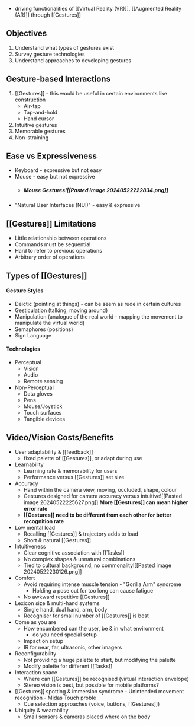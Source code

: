 - driving functionalities of [[Virtual Reality (VR)]], [[Augmented Reality (AR)]] through [[Gestures]]
## Objectives
1. Understand what types of gestures exist
2. Survey gesture technologies
3. Understand approaches to developing gestures
## Gesture-based Interactions
1. [[Gestures]] - this would be useful in certain environments like construction
	- Air-tap
	- Tap-and-hold
	- Hand cursor
2. Intuitive gestures
3. Memorable gestures
4. Non-straining
## Ease vs Expressiveness
- Keyboard - expressive but not easy
- Mouse - easy but not expressive
	- ##### Mouse Gestures![[Pasted image 20240522222834.png]]
- "Natural User Interfaces (NUI)" - easy & expressive
## [[Gestures]] Limitations
- Little relationship between operations
- Commands must be sequential
-  Hard to refer to previous operations
- Arbitrary order of operations
## Types of [[Gestures]]
#### Gesture Styles
- Deictic (pointing at things) - can be seem as rude in certain cultures
- Gesticulation (talking, moving around)
- Manipulation (analogue of the real world - mapping the movement to manipulate the virtual world)
- Semaphores (positions)
- Sign Language
#### Technologies
- Perceptual
	- Vision
	- Audio
	- Remote sensing
- Non-Perceptual
	- Data gloves
	- Pens
	- Mouse/Joystick
	- Touch surfaces
	- Tangible devices
## Video/Vision Costs/Benefits
- User adaptability & [[feedback]]
	- fixed palette of [[Gestures]], or adapt during use
- Learnability
	- Learning rate & memorability for users
	- Performance versus [[Gestures]] set size
- Accuracy
	- Hand within the camera view, moving, occluded, shape, colour
	- Gestures designed for camera accuracy versus intuitive![[Pasted image 20240522225627.png]]
	**More [[Gestures]] can mean higher error rate**
	- **[[Gestures]] need to be different from each other for better recognition rate**
- Low mental load
	- Recalling [[Gestures]] & trajectory adds to load
	- Short & natural [[Gestures]]
- Intuitiveness
	- Clear cognitive association with [[Tasks]]
	- No complex shapes & unnatural combinations
	- Tied to cultural background, no commonality![[Pasted image 20240522230126.png]]
- Comfort
	- Avoid requiring intense muscle tension - "Gorilla Arm" syndrome
		- Holding a pose out for too long can cause fatigue
	- No awkward repetitive [[Gestures]]
- Lexicon size & multi-hand systems
	- Single hand, dual hand, arm, body
	- Recogniser for small number of [[Gestures]] is best
- Come as you are 
	- How encumbered can the user, be & in what environment
		- do you need special setup
	- Impact on setup
	- IR for near, far, ultrasonic, other imagers
- Reconfigurability
	- Not providing a huge palette to start, but modifying the palette
	- Modify palette for different [[Tasks]]
- Interaction space
	- Where can [[Gestures]] be recognised (virtual interaction envelope)
	- Stereo vision is best, but possible for mobile platforms?
- [[Gestures]] spotting & immersion syndrome
		- Unintended movement recognition - Midas Touch proble
	- Cue selection approaches (voice, buttons, [[Gestures]])
- Ubiquity & wearability
	- Small sensors & cameras placed where on the body